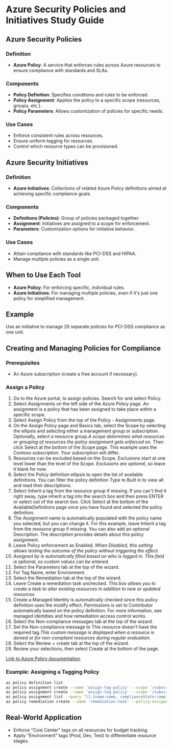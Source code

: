 # Azure Security Policies and Initiatives Study Guide

## Azure Security Policies

### Definition
- **Azure Policy**: A service that enforces rules across Azure resources to ensure compliance with standards and SLAs.

### Components
- **Policy Definition**: Specifies conditions and rules to be enforced.
- **Policy Assignment**: Applies the policy to a specific scope (resources, groups, etc.).
- **Policy Parameters**: Allows customization of policies for specific needs.

### Use Cases
- Enforce consistent rules across resources.
- Ensure uniform tagging for resources.
- Control which resource types can be provisioned.

## Azure Security Initiatives

### Definition
- **Azure Initiatives**: Collections of related Azure Policy definitions aimed at achieving specific compliance goals.

### Components
- **Definitions (Policies)**: Group of policies packaged together.
- **Assignment**: Initiatives are assigned to a scope for enforcement.
- **Parameters**: Customization options for initiative behavior.

### Use Cases
- Attain compliance with standards like PCI-DSS and HIPAA.
- Manage multiple policies as a single unit.

## When to Use Each Tool
- **Azure Policy**: For enforcing specific, individual rules.
- **Azure Initiatives**: For managing multiple policies, even if it's just one policy for simplified management.

## Example
Use an initiative to manage 20 separate policies for PCI-DSS compliance as one unit.

## Creating and Managing Policies for Compliance

### Prerequisites
- An Azure subscription (create a free account if necessary).

### Assign a Policy

1. Go to the Azure portal, to assign policies. Search for and select Policy.
2. Select Assignments on the left side of the Azure Policy page. An assignment is a policy that has been assigned to take place within a specific scope.
3. Select Assign Policy from the top of the Policy - Assignments page.
4. On the Assign Policy page and Basics tab, select the Scope by selecting the ellipsis and selecting either a management group or subscription. Optionally, select a resource group.*A scope determines what resources or grouping of resources the policy assignment gets enforced on.* Then click Select at the bottom of the Scope page. This example uses the Contoso subscription. Your subscription will differ.
5. Resources can be excluded based on the Scope. Exclusions start at one level lower than the level of the Scope. *Exclusions are optional*, so leave it blank for now.
6. Select the Policy definition ellipsis to open the list of available definitions. You can filter the policy definition Type to Built in to view all and read their descriptions.
7. Select Inherit a tag from the resource group if missing. If you can't find it right away, type inherit a tag into the search box and then press ENTER or select out of the search box. Click Select at the bottom of the AvailableDefinitions page once you have found and selected the policy definition.
8. The Assignment name is automatically populated with the policy name you selected, but you can change it. For this example, leave Inherit a tag from the resource group if missing. You can also add an optional Description. The description provides details about this policy assignment.
9. Leave Policy enforcement as Enabled. *When Disabled, this setting allows testing the outcome of the policy without triggering the effect.*
10. *Assigned by is automatically filled based on who is logged in. This field is optional, so custom values can be entered.*
11. Select the Parameters tab at the top of the wizard.
12. For Tag Name, enter Environment.
13. Select the Remediation tab at the top of the wizard.
14. Leave Create a remediation task unchecked. *This box allows you to create a task to alter existing resources in addition to new or updated resources.*
15. Create a Managed Identity is automatically checked since this policy definition uses the modify effect. Permissions is set to Contributor automatically based on the policy definition. For more information, see managed identities and how remediation access control works.
16. Select the Non-compliance messages tab at the top of the wizard.
17. Set the Non-compliance message to This resource doesn't have the required tag.*This custom message is displayed when a resource is denied or for non-compliant resources during regular evaluation.*
18. Select the Review + create tab at the top of the wizard.
19. Review your selections, then select Create at the bottom of the page.

[Link to Azure Policy documentation](https://docs.microsoft.com/en-us/azure/governance/policy/)

### Example: Assigning a Tagging Policy

```bash
az policy definition list
az policy assignment create --name 'assign-tag-policy' --scope '/subscriptions/{subscription-id}' --policy '{policy-definition-id}'
az policy assignment create --name 'assign-tag-policy' --scope '/subscriptions/{subscription-id}' --policy '{policy-definition-id}' --params '{"tagName": {"value": "Environment"}}'
az policy assignment list --query "[].{name:name, complianceState:complianceState}"
az policy remediation create --name 'remediation-task' --policy-assignment 'assign-tag-policy' --scope '/subscriptions/{subscription-id}'
```

## Real-World Application

- Enforce "Cost Center" tags on all resources for budget tracking.
- Apply "Environment" tags (Prod, Dev, Test) to differentiate resource stages.
